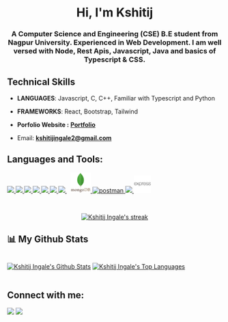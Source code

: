 
<h1 align="center">Hi, I'm Kshitij</h1>
<h3 align="center">A Computer Science and Engineering (CSE) B.E student from Nagpur University. Experienced in Web Development. I am well versed with Node, Rest Apis, Javascript, Java and basics of Typescript & CSS.</h3>


## Technical Skills

- **LANGUAGES**:
Javascript, C, C++, Familiar with Typescript and Python

- **FRAMEWORKS**:
  React, Bootstrap, Tailwind


-  **Porfolio Website :** **[Portfolio](https://kshitijingale.github.io/Portfolio)**

- Email: **kshitijingale2@gmail.com**


##  Languages and Tools:

<p align="left"> 
    <a href="https://www.java.com" target="_blank"> <img src="https://img.icons8.com/color/48/000000/java-coffee-cup-logo.png"/> </a>
    <a href="https://reactjs.org/" target="_blank"> <img src="https://img.icons8.com/color/48/000000/react-native.png"/> </a>
    <a href="https://developer.mozilla.org/en-US/docs/Web/JavaScript" target="_blank"> <img src="https://img.icons8.com/color/48/000000/javascript.png"/> </a> 
    <a href="https://www.w3.org/html/" target="_blank"> <img src="https://img.icons8.com/color/48/000000/html-5.png"/> </a> 
    <a href="https://www.w3schools.com/css/" target="_blank"> <img src="https://img.icons8.com/color/48/000000/css3.png"/> </a> 
    <a href="https://getbootstrap.com" target="_blank"> <img src="https://img.icons8.com/color/48/000000/bootstrap.png"/> </a> 
    <a style="padding-right:8px;" href="https://nodejs.org" target="_blank"> <img src="https://img.icons8.com/color/48/000000/nodejs.png"/> </a> 
    <a href="https://www.mongodb.com/" target="_blank"> <img src="https://raw.githubusercontent.com/devicons/devicon/master/icons/mongodb/mongodb-original-wordmark.svg" alt="mongodb" width="48" height="48"/> </a> 
    <a href="https://postman.com" target="_blank"> <img src="https://www.vectorlogo.zone/logos/getpostman/getpostman-icon.svg" alt="postman" width="45" height="45"/> </a>   
    <a href="https://git-scm.com/" target="_blank"> <img src="https://img.icons8.com/color/48/000000/git.png"/> </a> 
    <a href="https://expressjs.com" target="_blank"> <img src="https://raw.githubusercontent.com/devicons/devicon/master/icons/express/express-original-wordmark.svg" alt="express" width="40" height="40"/> </a>
</p>

<!-- [![React Badge](https://img.shields.io/badge/-React-61DBFB?style=for-the-badge&labelColor=black&logo=react&logoColor=61DBFB)](#)  [![Javascript Badge](https://img.shields.io/badge/-Javascript-F0DB4F?style=for-the-badge&labelColor=black&logo=javascript&logoColor=F0DB4F)](#) [![Typescript Badge](https://img.shields.io/badge/-Typescript-007acc?style=for-the-badge&labelColor=black&logo=typescript&logoColor=007acc)](#) [![Nodejs Badge](https://img.shields.io/badge/-Nodejs-3C873A?style=for-the-badge&labelColor=black&logo=node.js&logoColor=3C873A)](#) [![GraphQL Badge](https://img.shields.io/badge/-GraphQl-e535ab?style=for-the-badge&labelColor=black&logo=node.js&logoColor=e535ab)](#) -->
<br/>

<p align="center">
    <a href="https://github.com/kshitijingale/github-readme-streak-stats">
        <img title="🔥 Get streak stats for your profile at git.io/streak-stats" alt="Kshitij Ingale's streak" src="https://github-readme-streak-stats.herokuapp.com/?user=kshitijingale&theme=black-ice&hide_border=true&stroke=0000&background=060A0CD0"/>
    </a>
</p>

## 📊 My Github Stats

  <br/>
    <a href="https://github.com/kshitijingale/github-readme-stats"><img alt="Kshitij Ingale's Github Stats" src="https://github-readme-stats.vercel.app/api?username=kshitijingale&show_icons=true&count_private=true&theme=react&hide_border=true&bg_color=0D1117" /></a>
  <a href="https://github.com/kshitijingale/github-readme-stats"><img alt="Kshitij Ingale's Top Languages" src="https://github-readme-stats.vercel.app/api/top-langs/?username=kshitijingale&langs_count=8&count_private=true&layout=compact&theme=react&hide_border=true&bg_color=0D1117" /></a>
  <br/>
  

<br/>

## Connect with me:
<p align="left">

<a href = "https://www.linkedin.com/in/kshitijingale/"><img src="https://img.icons8.com/fluent/48/000000/linkedin.png"/></a>
<a href = "https://www.instagram.com/mr._kshitij/"><img src="https://img.icons8.com/fluent/48/000000/instagram-new.png"/></a>

</p>
